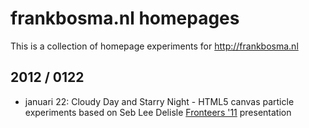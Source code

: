 # frankbosma.nl homepages

This is a collection of homepage experiments for http://frankbosma.nl


## 2012 / 0122

* januari 22: Cloudy Day and Starry Night - HTML5 canvas particle experiments based on Seb Lee Delisle [Fronteers '11](http://fronteers.nl/congres/2011/) presentation